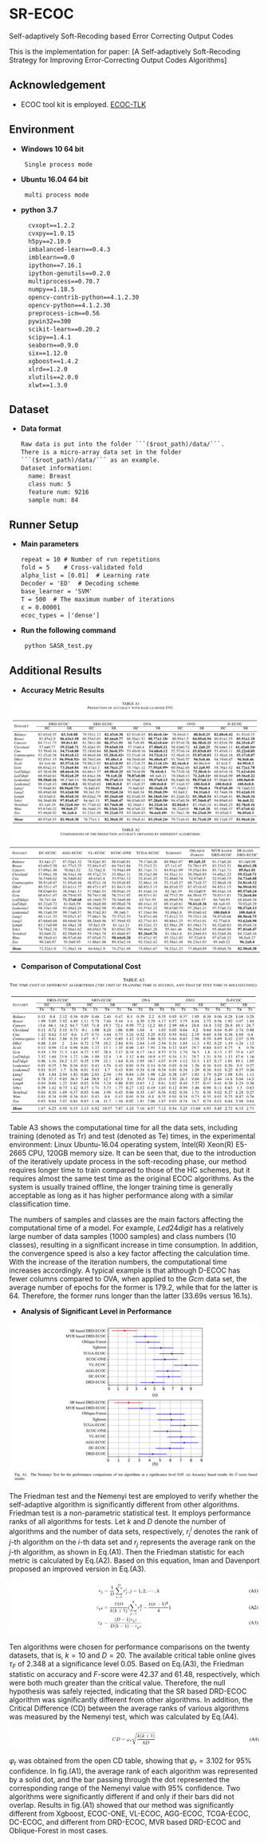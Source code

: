 # SR-ECOC

Self-adaptively Soft-Recoding based Error Correcting Output Codes

This is the implementation for paper: [A Self-adaptively Soft-Recoding Strategy for Improving Error-Correcting Output Codes Algorithms]
## Acknowledgement

- ECOC tool kit is employed. [ECOC-TLK](<https://github.com/MLDMXM2017/ECOC_TLK>)

## Environment

- **Windows 10 64 bit**
   ```
    Single process mode
   ```
- **Ubuntu 16.04 64 bit** 
   ```
    multi process mode
   ```

- **python 3.7**
  ```
    cvxopt==1.2.2
    cvxpy==1.0.15
    h5py==2.10.0
    imbalanced-learn==0.4.3
    imblearn==0.0
    ipython==7.16.1
    ipython-genutils==0.2.0
    multiprocess==0.70.7
    numpy==1.18.5
    opencv-contrib-python==4.1.2.30
    opencv-python==4.1.2.30
    preprocess-icm==0.56
    pywin32==300
    scikit-learn==0.20.2
    scipy==1.4.1
    seaborn==0.9.0
    six==1.12.0
    xgboost==1.4.2
    xlrd==1.2.0
    xlutils==2.0.0
    xlwt==1.3.0
  ```
  
## Dataset

- **Data format**
  ```data info
  Raw data is put into the folder ```($root_path)/data/```.
  There is a micro-array data set in the folder ```($root_path)/data/``` as an example. 
  Dataset information:
    name: Breast
    class num: 5
    feature num: 9216
    sample num: 84
  ```

## Runner Setup

- **Main parameters**
  ```params
  repeat = 10 # Number of run repetitions
  fold = 5    # Cross-validated fold
  alpha_list = [0.01]  # Learning rate
  Decoder = 'ED'  # Decoding scheme
  base_learner = 'SVM' 
  T = 500  # The maximum number of iterations
  ε = 0.00001  
  ecoc_types = ['dense']
   ```
- **Run the following command**
  ```python
   python SASR_test.py
  ```

## Additional Results

- **Accuracy Metric Results**

![image](https://github.com/MLDMXM2017/SA-soft-recoding/blob/main/A1.jpg)
![image](https://github.com/MLDMXM2017/SA-soft-recoding/blob/main/A2.jpg)



- **Comparison of Computational Cost**

![image](https://github.com/MLDMXM2017/SA-soft-recoding/blob/main/A3.jpg)

Table A3 shows the computational time for all the data sets, including training (denoted as Tr) and test (denoted as Te) times, in the experimental environment: Linux Ubuntu-16.04 operating system, Intel(R) Xeon(R) E5-2665 CPU, 120GB memory size. It can be seen that, due to the introduction of the iteratively update process in the soft-recoding phase, our method requires longer time to train compared to those of the HC schemes, but it requires almost the same test time as the original ECOC algorithms. As the system is usually trained offline, the longer training time is generally acceptable as long as it has higher performance along with a similar classification time.

The numbers of samples and classes are the main factors affecting the computational time of a model. For example, $Led24digit$ has a relatively large number of data samples (1000 samples) and class numbers (10 classes), resulting in a significant increase in time consumption. In addition, the convergence speed is also a key factor affecting the calculation time. With the increase of the iteration numbers, the computational time increases accordingly. A typical example is that although D-ECOC has fewer columns compared to OVA, when applied to the $Gcm$ data set, the average number of epochs for the former is 179.2, while that for the latter is 64. Therefore, the former runs longer than the latter (33.69s versus 16.1s).

- **Analysis of Significant Level in Performance**

![image](https://github.com/MLDMXM2017/SA-soft-recoding/blob/main/A4.jpg)

The Friedman test and the Nemenyi test are employed to verify whether the self-adaptive algorithm is significantly different from other algorithms. Friedman test is a non-parametric statistical test. It employs performance ranks of all algorithms for tests. Let $k$ and $D$ denote the number of algorithms and the number of data sets, respectively, $r_j^i$ denotes the rank of $j$-th algorithm on the $i$-th data set and $r_j$ represents the average rank on the $j$-th algorithm, as shown in Eq.(A1). Then the Friedman statistic for each metric is calculated by Eq.(A2). Based on this equation, Iman and Davenport proposed an improved version in Eq.(A3). 

![image](https://github.com/MLDMXM2017/SA-soft-recoding/blob/main/A5.jpg)

Ten algorithms were chosen for performance comparisons on the twenty datasets, that is, $k=10$ and $D=20$.
The available critical table online gives $\tau_F$ of 2.348 at a significance level 0.05. Based on Eq.(A3), the Friedman statistic on accuracy and $F$-score were 42.37 and 61.48, respectively, which were both much greater than the critical value. Therefore, the null hypothesis was safely rejected, indicating that the SR based DRD-ECOC algorithm was significantly different from other algorithms. In addition, the Critical Difference (CD) between the average ranks of various algorithms was measured by the Nemenyi test, which was calculated by Eq.(A4).

![image](https://github.com/MLDMXM2017/SA-soft-recoding/blob/main/A6.jpg)

$\varphi_r$ was obtained from the open CD table, showing that $\varphi_r=3.102$ for $95\%$ confidence. In fig.(A1), the average rank of each algorithm was represented by a solid dot, and the bar passing through the dot represented the corresponding range of the Nemenyi value with $95\%$ confidence. Two algorithms were significantly different if and only if their bars did not overlap. Results in fig.(A1) showed that our method was significantly different from Xgboost, ECOC-ONE, VL-ECOC, AGG-ECOC, TCGA-ECOC, DC-ECOC, and different from DRD-ECOC, MVR based DRD-ECOC and Oblique-Forest in most cases.





